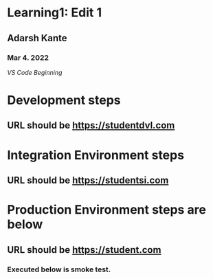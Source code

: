 # Learning1: Edit 1
## Adarsh Kante
### Mar 4. 2022
 _VS Code Beginning_

# Development steps

## URL should be https://studentdvl.com


# Integration Environment steps

## URL should be https://studentsi.com


# Production Environment steps are below

## URL should be https://student.com
### Executed below is smoke test.